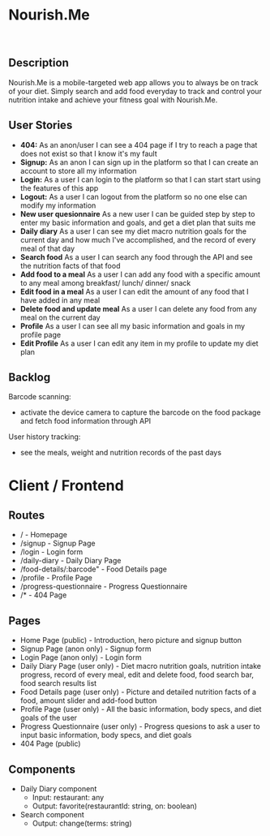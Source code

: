 # Nourish.Me

<br>

## Description

Nourish.Me is a mobile-targeted web app allows you to always be on track of your diet. Simply search and add food everyday to track and control your nutrition intake and achieve your fitness goal with Nourish.Me.

## User Stories

- **404:** As an anon/user I can see a 404 page if I try to reach a page that does not exist so that I know it's my fault
- **Signup:** As an anon I can sign up in the platform so that I can create an account to store all my information
- **Login:** As a user I can login to the platform so that I can start start using the features of this app
- **Logout:** As a user I can logout from the platform so no one else can modify my information
- **New user quesionnaire** As a new user I can be guided step by step to enter my basic information and goals, and get a diet plan that suits me
- **Daily diary** As a user I can see my diet macro nutrition goals for the current day and how much I've accomplished, and the record of every meal of that day
- **Search food** As a user I can search any food through the API and see the nutrition facts of that food
- **Add food to a meal** As a user I can add any food with a specific amount to any meal among breakfast/ lunch/ dinner/ snack
- **Edit food in a meal** As a user I can edit the amount of any food that I have added in any meal
- **Delete food and update meal** As a user I can delete any food from any meal on the current day
- **Profile** As a user I can see all my basic information and goals in my profile page
- **Edit Profile** As a user I can edit any item in my profile to update my diet plan

## Backlog

Barcode scanning:

- activate the device camera to capture the barcode on the food package and fetch food information through API

User history tracking:

- see the meals, weight and nutrition records of the past days

# Client / Frontend

## Routes

- / - Homepage
- /signup - Signup Page
- /login - Login form
- /daily-diary - <PrivateRoute/> Daily Diary Page
- /food-details/:barcode" - <PrivateRoute/> Food Details page
- /profile - <PrivateRoute/> Profile Page
- /progress-questionnaire - <PrivateRoute/> Progress Questionnaire
- /\* - 404 Page

## Pages

- Home Page (public) - Introduction, hero picture and signup button
- Signup Page (anon only) - Signup form
- Login Page (anon only) - Login form
- Daily Diary Page (user only) - Diet macro nutrition goals, nutrition intake progress, record of every meal, edit and delete food, food search bar, food search results list
- Food Details page (user only) - Picture and detailed nutrition facts of a food, amount slider and add-food button
- Profile Page (user only) - All the basic information, body specs, and diet goals of the user
- Progress Questionnaire (user only) - Progress quesions to ask a user to input basic information, body specs, and diet goals
- 404 Page (public)

## Components

- Daily Diary component
  - Input: restaurant: any
  - Output: favorite(restaurantId: string, on: boolean)
- Search component
  - Output: change(terms: string)
